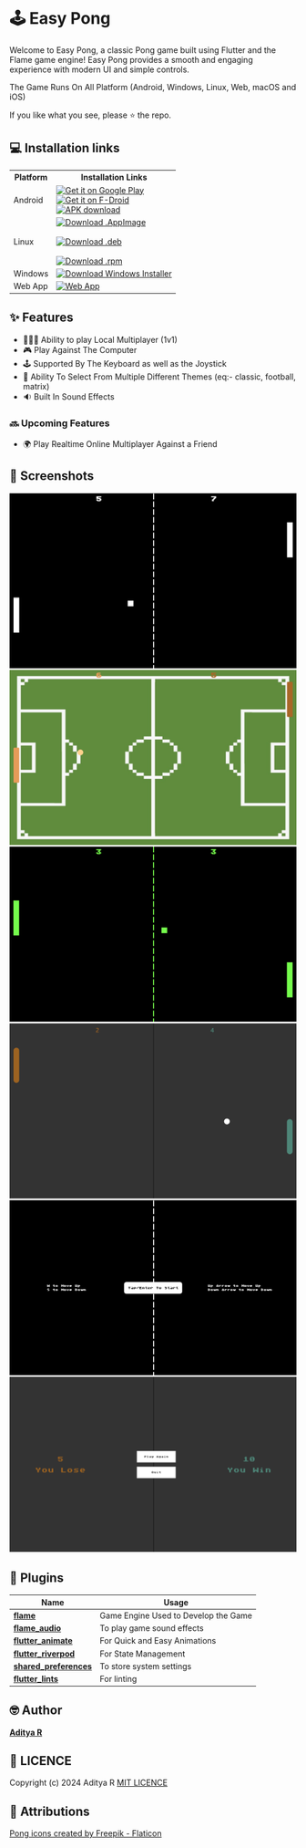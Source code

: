 # 🕹️ Easy Pong

Welcome to Easy Pong, a classic Pong game built using Flutter and the Flame game engine! Easy Pong provides a smooth and engaging experience with modern UI and simple controls.

The Game Runs On All Platform (Android, Windows, Linux, Web, macOS and iOS)

If you like what you see, please ⭐ the repo.

## 💻 Installation links

<table>
  <tr>
    <th>Platform</th>
    <th>Installation Links</th>
  </tr>
  <tr>
    <td>Android</td>
    <td>
      <a href="https://play.google.com/store/apps/details?id=com.adeeteya.easy_pong">
        <img height="80" alt="Get it on Google Play" src="https://play.google.com/intl/en_us/badges/static/images/badges/en_badge_web_generic.png">
      </a>
      <br>
      <a href="https://f-droid.org/packages/com.adeeteya.easy_pong">
        <img height="80" alt="Get it on F-Droid" src="https://f-droid.org/badge/get-it-on.png">
      </a>
      <br>
      <a href="https://github.com/adeeteya/EasyPong/releases/latest/download/EasyPong-Android.apk">
        <img alt="APK download" src="https://img.shields.io/static/v1?label=Download&message=Android+.apk&color=2ea44f&style=for-the-badge&logo=Android&logoColor=white&logoSize=auto">
      </a>
    </td>
  </tr>

  <tr>
      <td>Linux</td>
      <td>
        <a href="https://github.com/adeeteya/EasyPong/releases/latest/download/EasyPong-Linux-AppImage.AppImage">
          <img alt="Download .AppImage" src="https://img.shields.io/static/v1?label=Download&message=.AppImage&color=FCC624&style=for-the-badge&logo=linux&logoColor=white&logoSize=auto">
        </a>
        <br>
        <br>
        <a href="https://github.com/adeeteya/EasyPong/releases/latest/download/EasyPong-Linux-deb.deb">
          <img alt="Download .deb" src="https://img.shields.io/static/v1?label=Download&message=%20%20%20%20%20.deb&color=A81D33&style=for-the-badge&logo=debian&logoColor=white&logoSize=auto">
        </a>
        <br>
        <br>
        <a href="https://github.com/adeeteya/EasyPong/releases/latest/download/EasyPong-Linux-rpm.rpm">
          <img alt="Download .rpm" src="https://img.shields.io/static/v1?label=Download&message=.rpm&color=EE0000&style=for-the-badge&logo=redhat&logoColor=white&logoSize=auto">
        </a>
      </td>
  </tr>

  <tr>
      <td>Windows</td>
      <td>
        <a href="https://github.com/adeeteya/EasyPong/releases/latest/download/EasyPong-Windows.exe">
          <img alt="Download Windows Installer" src="https://img.shields.io/static/v1?label=Download&message=Windows+.exe&color=blue&style=for-the-badge&logo=webtrees&logoColor=white&logoSize=auto">
        </a>
      </td>
  </tr>

  <tr>
      <td>Web App</td>
      <td>
        <a href="https://adeeteya.github.io/EasyPong/#/">
          <img alt="Web App" src="https://img.shields.io/static/v1?label=Webapp&message=Visit+Website&color=blueviolet&style=for-the-badge&logo=googlechrome&logoColor=white&logoSize=auto">
        </a>
      </td>
  </tr>

</table>

## ✨ Features

- 🧑‍🤝‍🧑 Ability to play Local Multiplayer (1v1)
- 🎮 Play Against The Computer
- 🕹️ Supported By The Keyboard as well as the Joystick
- 🎨 Ability To Select From Multiple Different Themes (eq:- classic, football, matrix)
- 🔉 Built In Sound Effects

### 🔜 Upcoming Features
 - 🌍 Play Realtime Online Multiplayer Against a Friend

## 📸 Screenshots

![Easy Pong Classic Theme](screenshots/classic_theme.png)
![Easy Pong Football Theme](screenshots/football_theme.png)
![Easy Pong Matrix Theme](screenshots/matrix_theme.png)
![Easy Pong Modern Theme](screenshots/modern_theme.png)
![Easy Pong Instructions Screen](screenshots/instructions_screen.png)
![Easy Pong Winner Screen](screenshots/winner_screen.png)

## 🔌 Plugins

| Name                                                                  | Usage                                |
|-----------------------------------------------------------------------|--------------------------------------|
| [**flame**](https://pub.dev/packages/flame)                           | Game Engine Used to Develop the Game |
| [**flame_audio**](https://pub.dev/packages/flame_audio)               | To play game sound effects           |
| [**flutter_animate**](https://pub.dev/packages/flutter_animate)       | For Quick and Easy Animations        |
| [**flutter_riverpod**](https://pub.dev/packages/flutter_riverpod)     | For State Management                 |
| [**shared_preferences**](https://pub.dev/packages/shared_preferences) | To store system settings             |
| [**flutter_lints**](https://pub.dev/packages/flutter_lints)           | For linting                          |

## 🤓 Author

**[Aditya R](https://github.com/adeeteya)**

## 🔖 LICENCE
Copyright (c) 2024 Aditya R
[MIT LICENCE](https://github.com/adeeteya/EasyPong/blob/master/LICENSE)

## 🙏 Attributions
<a href="https://www.flaticon.com/free-icons/pong" title="pong icons">Pong icons created by Freepik - Flaticon</a>